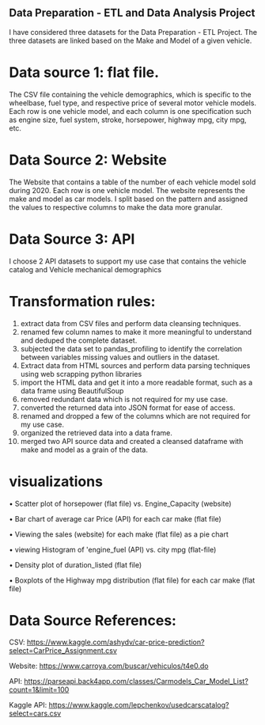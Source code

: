 ## Data Preparation - ETL and Data Analysis Project

I have considered three datasets for the Data Preparation - ETL Project. 
The three datasets are linked based on the Make and Model of a given vehicle.  

# Data source 1: flat file. 
The CSV file containing the vehicle demographics, which is specific to the wheelbase, fuel type, and respective price of several motor vehicle models. 
Each row is one vehicle model, and each column is one specification such as engine size, fuel system, stroke, horsepower, highway mpg, city mpg, etc.

# Data Source 2: Website
The Website that contains a table of the number of each vehicle model sold during 2020. Each row is one vehicle model.
The website represents the make and model as car models. I split based on the pattern and assigned the values to respective columns to make the data more granular.

# Data Source 3: API 
I choose 2 API datasets to support my use case that contains the vehicle catalog and Vehicle mechanical demographics

# Transformation rules:
1.  extract data from CSV files and perform data cleansing techniques. 
2.	renamed few column names to make it more meaningful to understand and deduped the complete dataset.
3.	subjected the data set to pandas_profiling to identify the correlation between variables missing values and outliers in the dataset.
4.	Extract data from HTML sources and perform data parsing techniques using web scrapping python libraries
5.	import the HTML data and get it into a more readable format, such as a data frame using BeautifulSoup
6.	removed redundant data which is not required for my use case.
7.	converted the returned data into JSON format for ease of access.
2.	renamed and dropped a few of the columns which are not required for my use case.
3.	organized the retrieved data into a data frame.
4.	merged two API source data and created a cleansed dataframe with make and model as a grain of the data.



# visualizations
•	Scatter plot of horsepower (flat file) vs. Engine_Capacity (website)

•	Bar chart of average car Price (API) for each car make (flat file)

•	Viewing the sales (website) for each make (flat file) as a pie chart

•	viewing Histogram of 'engine_fuel (API) vs. city mpg (flat-file)

•	Density plot of duration_listed (flat file)

•	Boxplots of the Highway mpg distribution (flat file) for each car make (flat file)


# Data Source References:
CSV: https://www.kaggle.com/ashydv/car-price-prediction?select=CarPrice_Assignment.csv

Website: https://www.carroya.com/buscar/vehiculos/t4e0.do

API: https://parseapi.back4app.com/classes/Carmodels_Car_Model_List?count=1&limit=100

Kaggle API: https://www.kaggle.com/lepchenkov/usedcarscatalog?select=cars.csv
